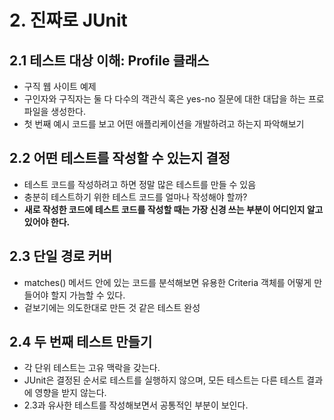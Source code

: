 # 2. 진짜로 JUnit

## 2.1 테스트 대상 이해: Profile 클래스
- 구직 웹 사이트 예제
- 구인자와 구직자는 둘 다 다수의 객관식 혹은 yes-no 질문에 대한 대답을 하는 프로파일을 생성한다.
- 첫 번째 예시 코드를 보고 어떤 애플리케이션을 개발하려고 하는지 파악해보기

## 2.2 어떤 테스트를 작성할 수 있는지 결정
- 테스트 코드를 작성하려고 하면 정말 많은 테스트를 만들 수 있음
- 충분히 테스트하기 위한 테스트 코드를 얼마나 작성해야 할까?
- **새로 작성한 코드에 테스트 코드를 작성할 때는 가장 신경 쓰는 부분이 어디인지 알고 있어야 한다.**

## 2.3 단일 경로 커버
- matches() 메서드 안에 있는 코드를 분석해보면 유용한 Criteria 객체를 어떻게 만들어야 할지 가늠할 수 있다.
- 겉보기에는 의도한대로 만든 것 같은 테스트 완성

## 2.4 두 번째 테스트 만들기
- 각 단위 테스트는 고유 맥락을 갖는다.
- JUnit은 결정된 순서로 테스트를 실행하지 않으며, 모든 테스트는 다른 테스트 결과에 영향을 받지 않는다.
- 2.3과 유사한 테스트를 작성해보면서 공통적인 부분이 보인다.
